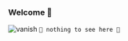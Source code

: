 ### Welcome 👋

![vanish](https://github.com/user-attachments/assets/1aeac833-b3b0-4478-b48e-a5feb8aa9349)
 ` 🐢 nothing to see here 🤪 `
